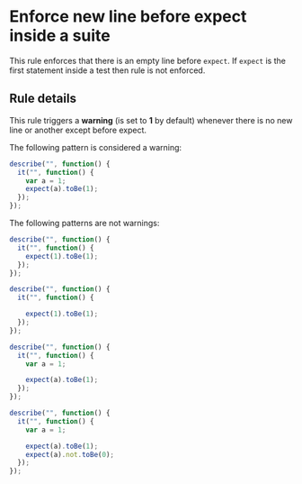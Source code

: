 # Enforce new line before expect inside a suite

This rule enforces that there is an empty line before `expect`.
If `expect` is the first statement inside a test then rule is not enforced.

## Rule details

This rule triggers a **warning** (is set to **1** by default) whenever there is no new line or another except before expect.

The following pattern is considered a warning:


```js
describe("", function() {
  it("", function() {
    var a = 1;
    expect(a).toBe(1);
  });
});
```

The following patterns are not warnings:

```js
describe("", function() {
  it("", function() {
    expect(1).toBe(1);
  });
});
```


```js
describe("", function() {
  it("", function() {

    expect(1).toBe(1);
  });
});
```

```js
describe("", function() {
  it("", function() {
    var a = 1;

    expect(a).toBe(1);
  });
});
```

```js
describe("", function() {
  it("", function() {
    var a = 1;

    expect(a).toBe(1);
    expect(a).not.toBe(0);
  });
});
```
